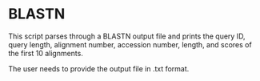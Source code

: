 # BLASTN
This script parses through a BLASTN output file and prints the query ID, query length, alignment number, accession number, length, and scores of the first 10 alignments.

The user needs to provide the output file in .txt format. 
